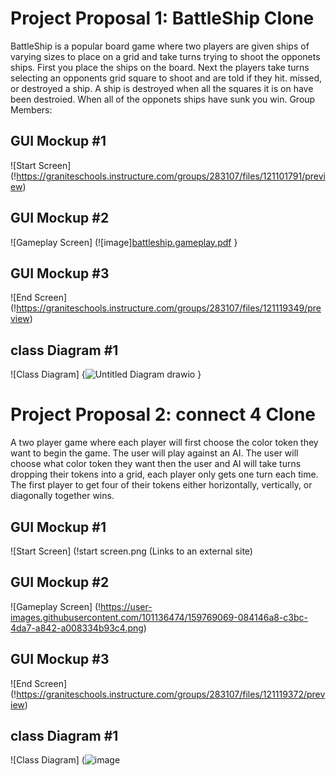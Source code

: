 # Project Proposal 1: BattleShip Clone
BattleShip is a popular board game where two players are given ships of varying sizes to place on a grid and take turns trying to shoot the opponets ships. First you place the ships on the board. Next the players take turns selecting an opponents grid square to shoot and are told if they hit. missed, or destroyed a ship. A ship is destroyed when all the squares it is on have been destroied. When all of the opponets ships have sunk you win.
Group Members:

## GUI Mockup #1
![Start Screen] (!https://graniteschools.instructure.com/groups/283107/files/121101791/preview)

## GUI Mockup #2
![Gameplay Screen] (![image][battleship.gameplay.pdf](https://github.com/jtb305/ProjectProposal/files/8364931/battleship.gameplay.pdf)
}
## GUI Mockup #3
![End Screen] (!https://graniteschools.instructure.com/groups/283107/files/121119349/preview)
## class Diagram #1
![Class Diagram] {![Untitled Diagram drawio](https://user-images.githubusercontent.com/89048054/160452504-e69b94eb-0e17-42d0-9e56-406a575c1551.png)
}
# Project Proposal 2: connect 4 Clone
A two player game where each player will first choose the color token they want to begin the game. The user will play against an AI. The user will choose what color token they want then the user and AI will take turns dropping their tokens into a grid, each player only gets one turn each time. The first player to get four of their tokens either horizontally, vertically, or diagonally together wins.


## GUI Mockup #1
![Start Screen] (!start screen.png (Links to an external site)

## GUI Mockup #2
![Gameplay Screen] (!https://user-images.githubusercontent.com/101136474/159769069-084146a8-c3bc-4da7-a842-a008334b93c4.png)
## GUI Mockup #3
![End Screen] (!https://graniteschools.instructure.com/groups/283107/files/121119372/preview)
## class Diagram #1
![Class Diagram] (![image](https://user-images.githubusercontent.com/89048054/160893469-762e4e58-9702-4255-b2ce-a10c980b97bd.png)
